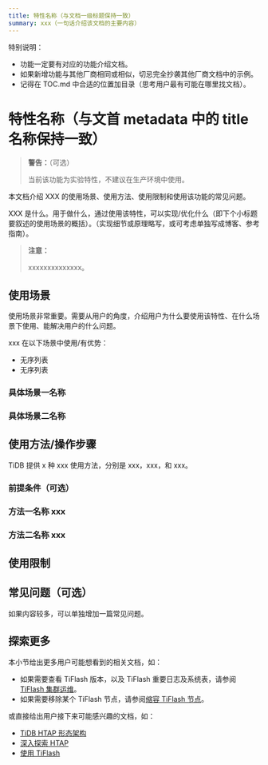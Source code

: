 ```yaml
---
title: 特性名称（与文档一级标题保持一致）
summary: xxx（一句话介绍该文档的主要内容）
---
```


<!--本文档为新增功能类模板，你可直接复制使用，用时请将多余的说明删除。该类文档示例：[聚簇索引](/clustered-indexes.md)-->

特别说明：

- 功能一定要有对应的功能介绍文档。
- 如果新增功能与其他厂商相同或相似，切忌完全抄袭其他厂商文档中的示例。
- 记得在 TOC.md 中合适的位置加目录（思考用户最有可能在哪里找文档）。

# 特性名称（与文首 metadata 中的 title 名称保持一致）

> **警告：**（可选）
>
> 当前该功能为实验特性，不建议在生产环境中使用。

本文档介绍 XXX 的使用场景、使用方法、使用限制和使用该功能的常见问题。

 XXX 是什么。用于做什么，通过使用该特性，可以实现/优化什么（即下个小标题要叙述的使用场景的概括）。（实现细节或原理略写，或可考虑单独写成博客、参考指南）。

> **注意：**
>
> xxxxxxxxxxxxxx。

## 使用场景

使用场景非常重要。需要从用户的角度，介绍用户为什么要使用该特性、在什么场景下使用、能解决用户的什么问题。

xxx 在以下场景中使用/有优势：

- 无序列表
- 无序列表

### 具体场景一名称

### 具体场景二名称

## 使用方法/操作步骤

TiDB 提供 x 种 xxx 使用方法，分别是 xxx，xxx，和 xxx。

### 前提条件（可选）

### 方法一名称 xxx

### 方法二名称 xxx

## 使用限制

## 常见问题（可选）

如果内容较多，可以单独增加一篇常见问题。

## 探索更多

本小节给出更多用户可能想看到的相关文档，如：

- 如果需要查看 TiFlash 版本，以及 TiFlash 重要日志及系统表，请参阅 [TiFlash 集群运维](/tiflash/maintain-tiflash.md)。
- 如果需要移除某个 TiFlash 节点，请参阅[缩容 TiFlash 节点](/scale-tidb-using-tiup.md#缩容-tiflash-节点)。

或直接给出用户接下来可能感兴趣的文档，如：

- [TiDB HTAP 形态架构](/tiflash/tiflash-overview.md#整体架构)
- [深入探索 HTAP](/explore-htap.md)
- [使用 TiFlash](/tiflash/use-tiflash.md)